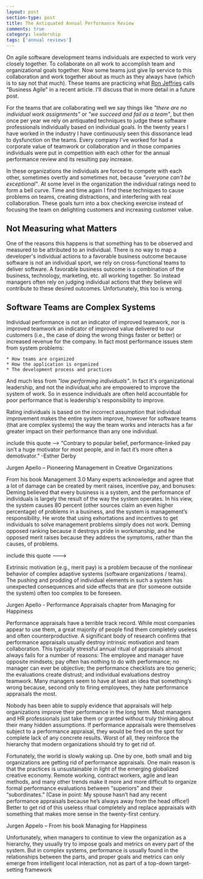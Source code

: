 ```yaml
---
layout: post
section-type: post
title: The Antiquated Annual Performance Review
comments: true
category: leadership
tags: ['annual reviews']
---
```

On agile software development teams individuals are expected to work very closely together. To collaborate on all work to accomplish team and organizational goals together. Now some teams just give lip service to this collaboration and work together about as much as they always have (which is to say not that much). These teams are practicing what [Ron Jeffries](http://www.ronjeffries.com) calls "Business Agile" in a recent article. I'll discuss that in more detail in a future post. 

For the teams that are collaborating well we say things like _"there are no individual work assignments"_ or _"we succeed and fail as a team"_, but then once per year we rely on antiquated techniques to judge these software professionals individually based on individual goals. In the twenty years I have worked in the industry I have continuously seen this dissonance lead to dysfunction on the teams. Every company I've worked for had a corporate value of teamwork or collaboration and in those companies individuals were put in competition with each other for the annual performance review and its resulting pay increase. 

In these organizations the individuals are forced to compete with each other, sometimes overtly and sometimes not, because _"everyone can't be exceptional"_. At some level in the organization the individual ratings need to form a bell curve. Time and time again I find these techniques to cause problems on teams, creating distractions, and interfering with real collaboration. These goals turn into a box checking exercise instead of focusing the team on delighting customers and increasing customer value. 

## Not Measuring what Matters  

One of the reasons this happens is that something has to be observed and measured to be attributed to an individual. There is no way to map a developer's individual actions to a favorable business outcome because software is not an individual sport, we rely on cross-functional teams to deliver software. A favorable business outcome is a combination of the business, technology, marketing, etc. all working together. So instead managers often rely on judging individual actions that they believe will contribute to these desired outcomes. Unfortunately, this too is wrong. 

## Software Teams are Complex Systems

Individual performance is not an indicator of improved teamwork, nor is improved teamwork an indicator of improved value delivered to our customers (i.e., the case of doing the wrong things faster or better) or increased revenue for the company. In fact most performance issues stem from system problems:

    * How teams are organized
    * How the application is organized 
    * The development process and practices 
And much less from _"low performing individuals"_. In fact it's organizational leadership, and not the individual,who are empowered to improve the system of work. So in essence individuals are often held accountable for poor performance that is leadership's responsibility to improve. 

Rating individuals is based on the incorrect assumption that individual improvement makes the entire system improve, however for software teams (that are complex systems) the way the team works and interacts has a far greater impact on their performance than any one individual.

include this quote --> 
“Contrary to popular belief, performance-linked pay isn’t a huge motivator for most people, and in fact it’s more often a demotivator.” -Esther Derby

Jurgen Apello – Pioneering Management in Creative Organizations

From his book Management 3.0
Many experts acknowledge and agree that a lot of damage can be created by merit raises, incentive pay, and bonuses: 
Deming believed that every business is a system, and the performance of individuals is largely the result of the way the system operates. In his view, the system causes 80 percent (other sources claim an even higher percentage) of problems in a business, and the system is management’s responsibility. He wrote that using exhortations and incentives to get individuals to solve management problems simply does not work. Deming opposed ranking because it destroys pride in workmanship, and he opposed merit raises because they address the symptoms, rather than the causes, of problems.

include this quote ---> 

Extrinsic motivation (e.g., merit pay) is a problem because of the nonlinear behavior of complex adaptive systems (software organizations / teams). The pushing and prodding of individual elements in such a system has unexpected consequences and side effects that are (for someone outside the system) often too complex to be foreseen.

Jurgen Apello - Performance Appraisals chapter from Managing for Happiness

Performance appraisals have a terrible track record. While most companies appear to use them, a great majority of people find them completely useless and often counterproductive. A significant body of research confirms that performance appraisals usually destroy intrinsic motivation and team collaboration. This typically stressful annual ritual of appraisals almost always fails for a number of reasons: The employee and manager have opposite mindsets; pay often has nothing to do with performance; no manager can ever be objective; the performance checklists are too generic; the evaluations create distrust; and individual evaluations destroy teamwork. Many managers seem to have at least an idea that something’s wrong because, second only to firing employees, they hate performance appraisals the most.

Nobody has been able to supply evidence that appraisals will help organizations improve their performance in the long term. Most managers and HR professionals just take them or granted without truly thinking about their many hidden assumptions. If performance appraisals were themselves subject to a performance appraisal, they would be fired on the spot for complete lack of any concrete results. Worst of all, they reinforce the hierarchy that modern organizations should try to get rid of.

Fortunately, the world is slowly waking up. One by one, both small and big organizations are getting rid of performance appraisals. One main reason is that the practices is unsustainable in light of the emerging globalized creative economy. Remote working, contract workers, agile and lean methods, and many other trends make it more and more difficult to organize formal performance evaluations between “superiors” and their “subordinates.” (Case in point: My spouse hasn’t had any recent performance appraisals because he’s always away from the head office!) Better to get rid of this useless ritual completely and replace appraisals with something that makes more sense in the twenty-first century.

Jurgen Appelo – From his book Managing for Happiness

Unfortunately, when managers to continue to view the organization as a hierarchy, they usually try to impose goals and metrics on every part of the system. But in complex systems, performance is usually found in the relationships between the parts, and proper goals and metrics can only emerge from intelligent local interaction, not as part of a top-down target-setting framework
